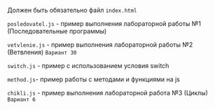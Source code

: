 Должен быть обязательно файл `index.html`

`posledovatel.js` - пример выполнения лабораторной работы №1 (Последовательные программы)

`vetvlenie.js` - пример выполнения лабораторной работы №2 (Ветвления) `Вариант 30`

`switch.js` - пример с использованием условия switch

`method.js`- пример работы с методами и функциями на js

`chikli.js` - пример выполнения лабораторной работа №3 (Циклы) `Вариант 6`